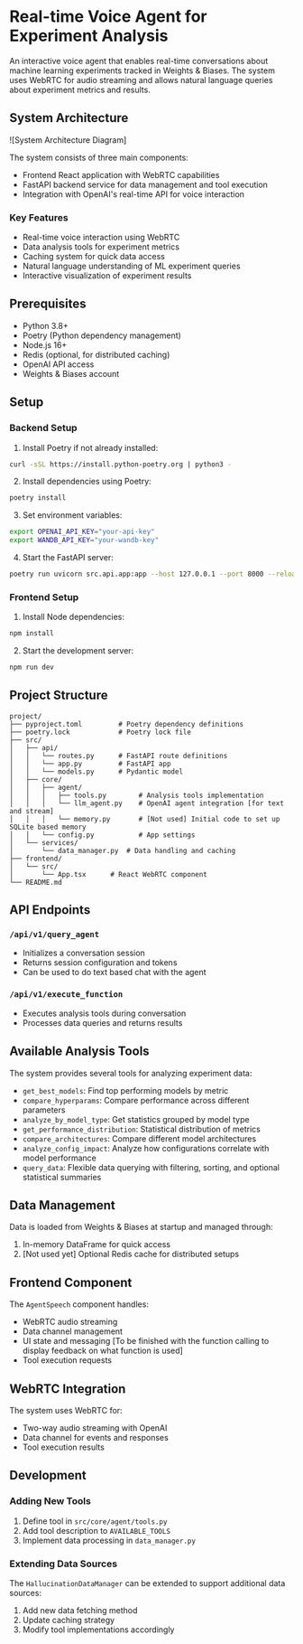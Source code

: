 # Real-time Voice Agent for Experiment Analysis

An interactive voice agent that enables real-time conversations about machine learning experiments tracked in Weights & Biases. The system uses WebRTC for audio streaming and allows natural language queries about experiment metrics and results.

## System Architecture

![System Architecture Diagram]

The system consists of three main components:
- Frontend React application with WebRTC capabilities
- FastAPI backend service for data management and tool execution
- Integration with OpenAI's real-time API for voice interaction

### Key Features

- Real-time voice interaction using WebRTC
- Data analysis tools for experiment metrics
- Caching system for quick data access
- Natural language understanding of ML experiment queries
- Interactive visualization of experiment results

## Prerequisites

- Python 3.8+
- Poetry (Python dependency management)
- Node.js 16+
- Redis (optional, for distributed caching)
- OpenAI API access
- Weights & Biases account

## Setup

### Backend Setup

1. Install Poetry if not already installed:
```bash
curl -sSL https://install.python-poetry.org | python3 -
```

2. Install dependencies using Poetry:
```bash
poetry install
```

3. Set environment variables:
```bash
export OPENAI_API_KEY="your-api-key"
export WANDB_API_KEY="your-wandb-key"
```

4. Start the FastAPI server:
```bash
poetry run uvicorn src.api.app:app --host 127.0.0.1 --port 8000 --reload
```

### Frontend Setup

1. Install Node dependencies:
```bash
npm install
```

2. Start the development server:
```bash
npm run dev
```

## Project Structure

```
project/
├── pyproject.toml         # Poetry dependency definitions
├── poetry.lock            # Poetry lock file
├── src/
│   ├── api/
│   │   └── routes.py      # FastAPI route definitions
│   │   └── app.py         # FastAPI app
│   │   └── models.py      # Pydantic model
│   ├── core/
│   │   ├── agent/
│   │   │   ├── tools.py        # Analysis tools implementation
│   │   │   └── llm_agent.py    # OpenAI agent integration [for text and stream]
│   │   │   └── memory.py       # [Not used] Initial code to set up SQLite based memory
│   │   └── config.py           # App settings
│   └── services/
│       └── data_manager.py  # Data handling and caching
├── frontend/
│   └── src/
│       └── App.tsx      # React WebRTC component
└── README.md
```

## API Endpoints

### `/api/v1/query_agent`
- Initializes a conversation session
- Returns session configuration and tokens
- Can be used to do text based chat with the agent

### `/api/v1/execute_function`
- Executes analysis tools during conversation
- Processes data queries and returns results

## Available Analysis Tools

The system provides several tools for analyzing experiment data:

- `get_best_models`: Find top performing models by metric
- `compare_hyperparams`: Compare performance across different parameters
- `analyze_by_model_type`: Get statistics grouped by model type
- `get_performance_distribution`: Statistical distribution of metrics
- `compare_architectures`: Compare different model architectures
- `analyze_config_impact`: Analyze how configurations correlate with model performance
- `query_data`: Flexible data querying with filtering, sorting, and optional statistical summaries

## Data Management

Data is loaded from Weights & Biases at startup and managed through:
1. In-memory DataFrame for quick access
2. [Not used yet] Optional Redis cache for distributed setups

## Frontend Component

The `AgentSpeech` component handles:
- WebRTC audio streaming
- Data channel management
- UI state and messaging [To be finished with the function calling to display feedback on what function is used]
- Tool execution requests

## WebRTC Integration

The system uses WebRTC for:
- Two-way audio streaming with OpenAI
- Data channel for events and responses
- Tool execution results

## Development

### Adding New Tools

1. Define tool in `src/core/agent/tools.py`
2. Add tool description to `AVAILABLE_TOOLS`
3. Implement data processing in `data_manager.py`

### Extending Data Sources

The `HallucinationDataManager` can be extended to support additional data sources:

1. Add new data fetching method
2. Update caching strategy
3. Modify tool implementations accordingly
